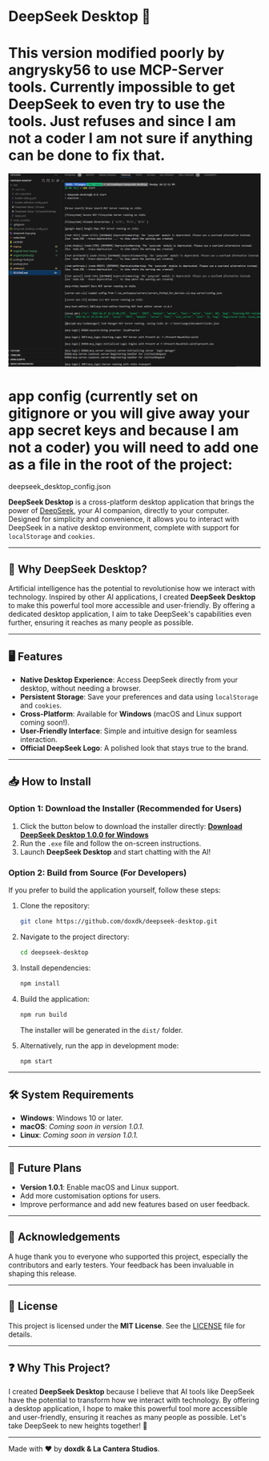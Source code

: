 # DeepSeek Desktop 🚀 

# This version modified poorly by angrysky56 to use MCP-Server tools. Currently impossible to get DeepSeek to even try to use the tools. Just refuses and since I am not a coder I am not sure if anything can be done to fix that.


![alt text]({81AEF2E3-90FD-4540-99A7-CF22C6A61ECE}.png)

# app config (currently set on gitignore or you will give away your app secret keys and because I am not a coder) you will need to add one as a file in the root of the project:
deepseek_desktop_config.json


**DeepSeek Desktop** is a cross-platform desktop application that brings the power of [DeepSeek](https://chat.deepseek.com/), your AI companion, directly to your computer. Designed for simplicity and convenience, it allows you to interact with DeepSeek in a native desktop environment, complete with support for `localStorage` and `cookies`.

---

## 🌟 **Why DeepSeek Desktop?**

Artificial intelligence has the potential to revolutionise how we interact with technology. Inspired by other AI applications, I created **DeepSeek Desktop** to make this powerful tool more accessible and user-friendly. By offering a dedicated desktop application, I aim to take DeepSeek's capabilities even further, ensuring it reaches as many people as possible.

---

## 🖥️ **Features**

- **Native Desktop Experience**: Access DeepSeek directly from your desktop, without needing a browser.
- **Persistent Storage**: Save your preferences and data using `localStorage` and `cookies`.
- **Cross-Platform**: Available for **Windows** (macOS and Linux support coming soon!).
- **User-Friendly Interface**: Simple and intuitive design for seamless interaction.
- **Official DeepSeek Logo**: A polished look that stays true to the brand.

---

## 📥 **How to Install**

### Option 1: Download the Installer (Recommended for Users)
1. Click the button below to download the installer directly:
   [**Download DeepSeek Desktop 1.0.0 for Windows**](https://github.com/doxdk/deepseek-desktop/releases/download/RELEASE/DeepSeek.Setup.1.0.0.exe)
2. Run the `.exe` file and follow the on-screen instructions.
3. Launch **DeepSeek Desktop** and start chatting with the AI!

### Option 2: Build from Source (For Developers)
If you prefer to build the application yourself, follow these steps:

1. Clone the repository:
   ```bash
   git clone https://github.com/doxdk/deepseek-desktop.git
   ```
2. Navigate to the project directory:
   ```bash
   cd deepseek-desktop
   ```
3. Install dependencies:
   ```bash
   npm install
   ```
4. Build the application:
   ```bash
   npm run build
   ```
   The installer will be generated in the `dist/` folder.

5. Alternatively, run the app in development mode:
   ```bash
   npm start
   ```

---

## 🛠️ **System Requirements**

- **Windows**: Windows 10 or later.
- **macOS**: *Coming soon in version 1.0.1.*
- **Linux**: *Coming soon in version 1.0.1.*

---

## 🚀 **Future Plans**

- **Version 1.0.1**: Enable macOS and Linux support.
- Add more customisation options for users.
- Improve performance and add new features based on user feedback.

---

## 🙏 **Acknowledgements**

A huge thank you to everyone who supported this project, especially the contributors and early testers. Your feedback has been invaluable in shaping this release.

---

## 📜 **License**

This project is licensed under the **MIT License**. See the [LICENSE](LICENSE) file for details.

---

## ❓ **Why This Project?**

I created **DeepSeek Desktop** because I believe that AI tools like DeepSeek have the potential to transform how we interact with technology. By offering a desktop application, I hope to make this powerful tool more accessible and user-friendly, ensuring it reaches as many people as possible. Let's take DeepSeek to new heights together! 🚀

---

Made with ❤️ by **doxdk & La Cantera Studios**.
